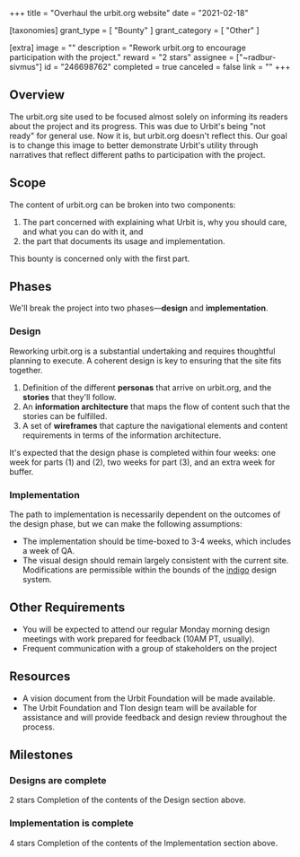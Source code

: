 +++
title = "Overhaul the urbit.org website"
date = "2021-02-18"

[taxonomies]
grant_type = [ "Bounty" ]
grant_category = [ "Other" ]

[extra]
image = ""
description = "Rework urbit.org to encourage participation with the project."
reward = "2 stars"
assignee = ["~radbur-sivmus"]
id = "246698762"
completed = true
canceled = false
link = ""
+++

## Overview

The urbit.org site used to be focused almost solely on informing its readers about the project and its progress. This was due to Urbit's being "not ready" for general use. Now it is, but urbit.org doesn't reflect this. Our goal is to change this image to better demonstrate Urbit's utility through narratives that reflect different paths to participation with the project.

## Scope

The content of urbit.org can be broken into two components:

1. The part concerned with explaining what Urbit is, why you should care, and what you can do with it, and
2. the part that documents its usage and implementation.

This bounty is concerned only with the first part.

## Phases

We'll break the project into two phases—**design** and **implementation**.

### Design

Reworking urbit.org is a substantial undertaking and requires thoughtful planning to execute. A coherent design is key to ensuring that the site fits together.

1. Definition of the different **personas** that arrive on urbit.org, and the **stories** that they'll follow.
2. An **information architecture** that maps the flow of content such that the stories can be fulfilled.
3. A set of **wireframes** that capture the navigational elements and content requirements in terms of the information architecture.

It's expected that the design phase is completed within four weeks: one week for parts (1) and (2), two weeks for part (3), and an extra week for buffer.

### Implementation

The path to implementation is necessarily dependent on the outcomes of the design phase, but we can make the following assumptions:

- The implementation should be time-boxed to 3-4 weeks, which includes a week of QA.
- The visual design should remain largely consistent with the current site. Modifications are permissible within the bounds of the [indigo](https://github.com/urbit/indigo-react) design system.

## Other Requirements

- You will be expected to attend our regular Monday morning design meetings with work prepared for feedback (10AM PT, usually).
- Frequent communication with a group of stakeholders on the project

## Resources

- A vision document from the Urbit Foundation will be made available.
- The Urbit Foundation and Tlon design team will be available for assistance and will provide feedback and design review throughout the process.

## Milestones

### Designs are complete

2 stars
Completion of the contents of the Design section above.

### Implementation is complete

4 stars
Completion of the contents of the Implementation section above.

